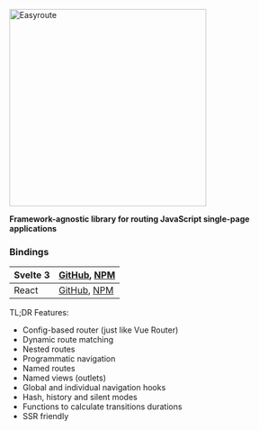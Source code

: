 <p align="left">
   <img src="https://shared.lyoha.info/pictures/easyroute/cover_thin_narrow.png" alt="Easyroute" width="350px">
</p>

**Framework-agnostic library for routing JavaScript single-page
applications**

### Bindings
|  Svelte&nbsp;3 | [GitHub](https://github.com/easyroute-router/easyroute/tree/main/packages/svelte), [NPM](https://www.npmjs.com/package/@easyroute/svelte) |
|---|---|
| React  | [GitHub](https://github.com/easyroute-router/easyroute/tree/main/packages/react), [NPM](https://www.npmjs.com/package/@easyroute/react) |

TL;DR Features:
* Config-based router (just like Vue Router)
* Dynamic route matching
* Nested routes
* Programmatic navigation
* Named routes
* Named views (outlets)
* Global and individual navigation hooks
* Hash, history and silent modes
* Functions to calculate transitions durations
* SSR friendly
